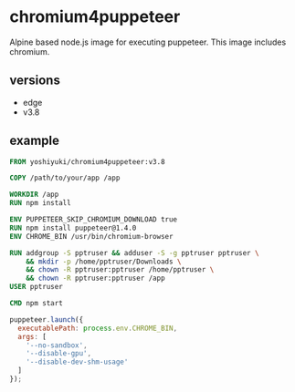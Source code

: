 # chromium4puppeteer
Alpine based node.js image for executing puppeteer. This image includes chromium.

## versions
- edge
- v3.8

## example
```dockerfile
FROM yoshiyuki/chromium4puppeteer:v3.8

COPY /path/to/your/app /app

WORKDIR /app
RUN npm install

ENV PUPPETEER_SKIP_CHROMIUM_DOWNLOAD true
RUN npm install puppeteer@1.4.0
ENV CHROME_BIN /usr/bin/chromium-browser

RUN addgroup -S pptruser && adduser -S -g pptruser pptruser \
    && mkdir -p /home/pptruser/Downloads \
    && chown -R pptruser:pptruser /home/pptruser \
    && chown -R pptruser:pptruser /app
USER pptruser

CMD npm start
```

```js
puppeteer.launch({
  executablePath: process.env.CHROME_BIN,
  args: [
    '--no-sandbox',
    '--disable-gpu',
    '--disable-dev-shm-usage'
  ]
});
```
